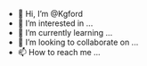 - 👋 Hi, I’m @Kgford
- 👀 I’m interested in ...
- 🌱 I’m currently learning ...
- 💞️ I’m looking to collaborate on ...
- 📫 How to reach me ...

<!---
Kgford/Kgford is a ✨ special ✨ repository because its `README.md` (this file) appears on your GitHub profile.
You can click the Preview link to take a look at your changes.
--->
